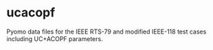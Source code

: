 # ucacopf
Pyomo data files for the IEEE RTS-79 and modified IEEE-118 test cases including UC+ACOPF parameters.
